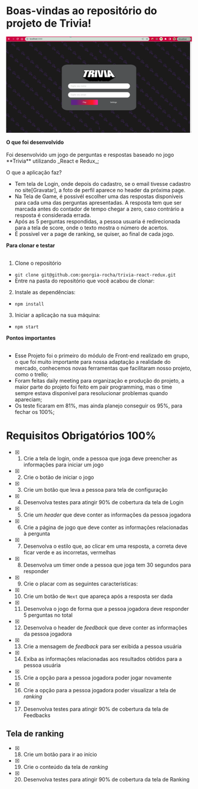 
# Boas-vindas ao repositório do projeto de Trivia!

![img](trivia2.gif)

<summary><strong>O que foi desenvolvido</strong></summary><br />
  Foi desenvolvido um jogo de perguntas e respostas baseado no jogo **Trivia** utilizando _React e Redux_;

O que a aplicação faz?

  - Tem tela de Login, onde depois do cadastro, se o email tivesse cadastro no site[Gravatar], a foto de perfil aparece no header da próxima page.
  - Na Tela de Game, é possivél escolher uma das respostas disponíveis para cada uma das perguntas apresentadas. A resposta tem que ser marcada antes do contador de tempo chegar a zero, caso contrário a resposta é considerada errada.
  - Após as 5 perguntas respondidas, a pessoa usuaria é redirecionada para a tela de score, onde o texto mostra o número de acertos.
  - É possivel ver a page de ranking, se quiser, ao final de cada jogo.

<summary><strong>Para clonar e testar</strong></summary><br />

1. Clone o repositório
* `git clone git@github.com:georgia-rocha/trivia-react-redux.git`
* Entre na pasta do repositório que você acabou de clonar:

2. Instale as dependências:
* `npm install`

3. Iniciar a aplicação na sua máquina:
  * `npm start`

<summary><strong>Pontos importantes</strong></summary><br/>

* Esse Projeto foi o primeiro do módulo de Front-end realizado em grupo, o que foi muito importante para nossa adaptação a realidade do mercado, conhecemos novas ferramentas que facilitaram nosso projeto, como o trello;
* Foram feitas daily meeting para organização e produção do projeto, a maior parte do projeto foi feito em pair programming, mas o time sempre estava disponivel para resolucionar problemas quando apareciam;
* Os teste ficaram em 81%, mas ainda planejo conseguir os 95%, para fechar os 100%;

# Requisitos Obrigatórios 100%

- [x] 1. Crie a tela de login, onde a pessoa que joga deve preencher as informações para iniciar um jogo

- [x] 2. Crie o botão de iniciar o jogo

- [x] 3. Crie um botão que leva a pessoa para tela de configuração

- [x] 4. Desenvolva testes para atingir 90% de cobertura da tela de Login

- [x] 5. Crie um _header_ que deve conter as informações da pessoa jogadora

- [x] 6. Crie a página de jogo que deve conter as informações relacionadas à pergunta

- [x] 7. Desenvolva o estilo que, ao clicar em uma resposta, a correta deve ficar verde e as incorretas, vermelhas

- [x] 8. Desenvolva um timer onde a pessoa que joga tem 30 segundos para responder

- [x] 9. Crie o placar com as seguintes características:

- [x] 10. Crie um botão de `Next` que apareça após a resposta ser dada

- [x] 11. Desenvolva o jogo de forma que a pessoa jogadora deve responder 5 perguntas no total

- [x] 12. Desenvolva o header de _feedback_ que deve conter as informações da pessoa jogadora

- [x] 13. Crie a mensagem de _feedback_ para ser exibida a pessoa usuária

- [x] 14. Exiba as informações relacionadas aos resultados obtidos para a pessoa usuária

- [x] 15. Crie a opção para a pessoa jogadora poder jogar novamente

- [x] 16. Crie a opção para a pessoa jogadora poder visualizar a tela de _ranking_

- [x] 17. Desenvolva testes para atingir 90% de cobertura da tela de Feedbacks

## Tela de ranking

- [x] 18. Crie um botão para ir ao início

- [x] 19. Crie o conteúdo da tela de _ranking_

- [x] 20. Desenvolva testes para atingir 90% de cobertura da tela de Ranking
